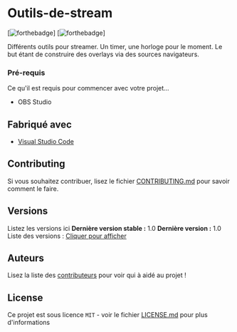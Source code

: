 # Outils-de-stream
[![forthebadge](http://forthebadge.com/images/badges/built-with-love.svg)]  [![forthebadge](https://forthebadge.com/images/badges/gluten-free.svg)]

Différents outils pour streamer.
Un timer, une horloge pour le moment. Le but étant de construire des overlays via des sources navigateurs.

### Pré-requis

Ce qu'il est requis pour commencer avec votre projet...

- OBS Studio
## Fabriqué avec

* [Visual Studio Code](https://code.visualstudio.com/)
## Contributing

Si vous souhaitez contribuer, lisez le fichier [CONTRIBUTING.md](CONTRIBUTING.md) pour savoir comment le faire.

## Versions
Listez les versions ici 
**Dernière version stable :** 1.0
**Dernière version :** 1.0
Liste des versions : [Cliquer pour afficher](https://github.com/PierreTzt/Outils-de-stream/tags)

## Auteurs
Lisez la liste des [contributeurs](https://github.com/PierreTzt/Outils-de-stream/graphs/contributors) pour voir qui à aidé au projet !

## License

Ce projet est sous licence ``MIT`` - voir le fichier [LICENSE.md](LICENSE.md) pour plus d'informations

